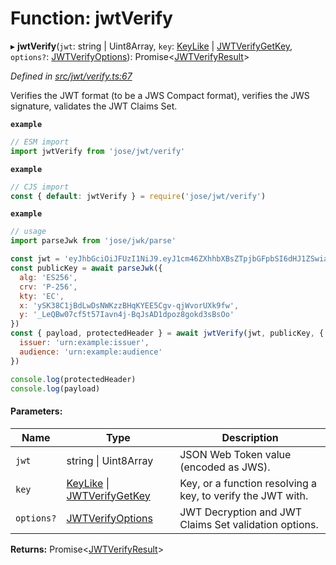 # Function: jwtVerify

▸ **jwtVerify**(`jwt`: string \| Uint8Array, `key`: [KeyLike](../types/_types_d_.keylike.md) \| [JWTVerifyGetKey](../interfaces/_jwt_verify_.jwtverifygetkey.md), `options?`: [JWTVerifyOptions](../interfaces/_jwt_verify_.jwtverifyoptions.md)): Promise\<[JWTVerifyResult](../interfaces/_types_d_.jwtverifyresult.md)>

*Defined in [src/jwt/verify.ts:67](https://github.com/panva/jose/blob/v3.5.0/src/jwt/verify.ts#L67)*

Verifies the JWT format (to be a JWS Compact format), verifies the JWS signature, validates the JWT Claims Set.

**`example`** 
```js
// ESM import
import jwtVerify from 'jose/jwt/verify'
```

**`example`** 
```js
// CJS import
const { default: jwtVerify } = require('jose/jwt/verify')
```

**`example`** 
```js
// usage
import parseJwk from 'jose/jwk/parse'

const jwt = 'eyJhbGciOiJFUzI1NiJ9.eyJ1cm46ZXhhbXBsZTpjbGFpbSI6dHJ1ZSwiaWF0IjoxNjA0MzE1MDc0LCJpc3MiOiJ1cm46ZXhhbXBsZTppc3N1ZXIiLCJhdWQiOiJ1cm46ZXhhbXBsZTphdWRpZW5jZSJ9.hx1nOfAT5LlXuzu8O-bhjXBGpklWDt2EsHw7-MDn49NrnwvVsstNhEnkW2ddauB7eSikFtUNeumLpFI9CWDBsg'
const publicKey = await parseJwk({
  alg: 'ES256',
  crv: 'P-256',
  kty: 'EC',
  x: 'ySK38C1jBdLwDsNWKzzBHqKYEE5Cgv-qjWvorUXk9fw',
  y: '_LeQBw07cf5t57Iavn4j-BqJsAD1dpoz8gokd3sBsOo'
})
const { payload, protectedHeader } = await jwtVerify(jwt, publicKey, {
  issuer: 'urn:example:issuer',
  audience: 'urn:example:audience'
})

console.log(protectedHeader)
console.log(payload)
```

#### Parameters:

Name | Type | Description |
------ | ------ | ------ |
`jwt` | string \| Uint8Array | JSON Web Token value (encoded as JWS). |
`key` | [KeyLike](../types/_types_d_.keylike.md) \| [JWTVerifyGetKey](../interfaces/_jwt_verify_.jwtverifygetkey.md) | Key, or a function resolving a key, to verify the JWT with. |
`options?` | [JWTVerifyOptions](../interfaces/_jwt_verify_.jwtverifyoptions.md) | JWT Decryption and JWT Claims Set validation options.  |

**Returns:** Promise\<[JWTVerifyResult](../interfaces/_types_d_.jwtverifyresult.md)>
